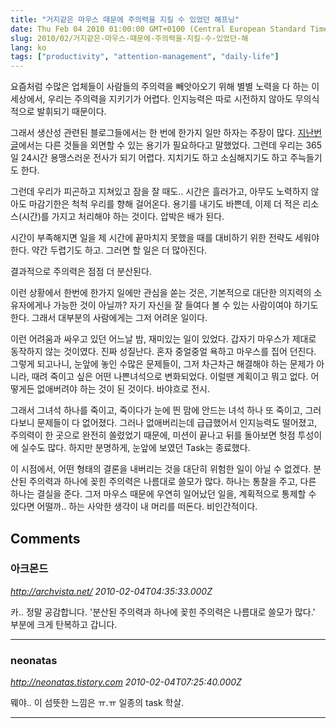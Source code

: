 ```yaml
---
title: "거지같은 마우스 때문에 주의력을 지킬 수 있었던 해프닝"
date: Thu Feb 04 2010 01:00:00 GMT+0100 (Central European Standard Time)
slug: 2010/02/거지같은-마우스-때문에-주의력을-지킬-수-있었던-해
lang: ko
tags: ["productivity", "attention-management", "daily-life"]
---
```


요즘처럼 수많은 업체들이 사람들의 주의력을 빼앗아오기 위해 별별 노력을 다 하는 이 세상에서, 우리는 주의력을 지키기가 어렵다. 인지능력은 따로 시전하지 않아도 무의식적으로 발휘되기 때문이다.

그래서 생산성 관련된 블로그들에서는 한 번에 한가지 일만 하자는 주장이 많다. [지난번 글](/2009/12/how-to-live-with-multiple-projects/)에서는 다른 것들을 외면할 수 있는 용기가 필요하다고 말했었다. 그런데 우리는 365일 24시간 용맹스러운 전사가 되기 어렵다. 지치기도 하고 소심해지기도 하고 주늑들기도 한다.

그런데 우리가 피곤하고 지쳐있고 잠을 잘 때도.. 시간은 흘러가고, 아무도 노력하지 않아도 마감기한은 척척 우리를 향해 걸어온다. 용기를 내기도 바쁜데, 이제 더 적은 리소스(시간)를 가지고 처리해야 하는 것이다. 압박은 배가 된다.

시간이 부족해지면 일을 제 시간에 끝마치지 못했을 때를 대비하기 위한 전략도 세워야 한다. 약간 두렵기도 하고. 그러면 할 일은 더 많아진다.

결과적으로 주의력은 점점 더 분산된다.

이런 상황에서 한번에 한가지 일에만 관심을 쏟는 것은, 기본적으로 대단한 의지력의 소유자에게나 가능한 것이 아닐까? 자기 자신을 잘 들여다 볼 수 있는 사람이여야 하기도 한다. 그래서 대부분의 사람에게는 그저 어려운 일이다.

이런 어려움과 싸우고 있던 어느날 밤, 재미있는 일이 있었다. 갑자기 마우스가 제대로 동작하지 않는 것이였다. 진짜 성질난다. 혼자 중얼중얼 욕하고 마우스를 집어 던진다. 그렇게 되고나니, 눈앞에 놓인 수많은 문제들이, 그저 차근차근 해결해야 하는 문제가 아니라, 때려 죽이고 싶은 어떤 나쁜녀석으로 변화되었다. 이럴땐 계획이고 뭐고 없다. 어떻게든 없애버려야 하는 것이 된 것이다. 바야흐로 전시.

그래서 그녀석 하나를 죽이고, 죽이다가 눈에 띈 맘에 안드는 녀석 하나 또 죽이고, 그러다보니 문제들이 다 없어졌다. 그러나 없애버리는데 급급했어서 인지능력도 떨어졌고, 주의력이 한 곳으로 완전히 쏠렸었기 때문에, 미션이 끝나고 뒤를 돌아보면 헛점 투성이에 실수도 많다. 하지만 분명하게, 눈앞에 보였던 Task는 종료했다.

이 시점에서, 어떤 형태의 결론을 내버리는 것을 대단히 위험한 일이 아닐 수 없겠다. 분산된 주의력과 하나에 꽂힌 주의력은 나름대로 쓸모가 많다. 하나는 통찰을 주고, 다른 하나는 결실을 준다. 그저 마우스 때문에 우연히 일어났던 일을, 계획적으로 통제할 수 있다면 어떨까.. 하는 사악한 생각이 내 머리를 떠돈다. 비인간적이다.

## Comments

### 아크몬드
*http://archvista.net/*
*2010-02-04T04:35:33.000Z*

카.. 정말 공감합니다. '분산된 주의력과 하나에 꽂힌 주의력은 나름대로 쓸모가 많다.' 부분에 크게 탄복하고 갑니다.

---

### neonatas
*http://neonatas.tistory.com*
*2010-02-04T07:25:40.000Z*

뭬야.. 이 섬뜻한 느낌은 ㅠ.ㅠ 일종의 task 학살.

---
